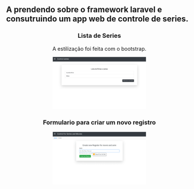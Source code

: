 ## A prendendo sobre o framework laravel e consutruindo um app web de controle de series.

<div align="center">
    
### Lista de Series
A estilização foi feita com o bootstrap.

<img align="" width="50%" height="50%" src="images/ListSeries.jpg">

</div>

<div align="center">

### Formulario para criar um novo registro
<img align="" width="50%" height="50%" src="images/create.png">
</div>
